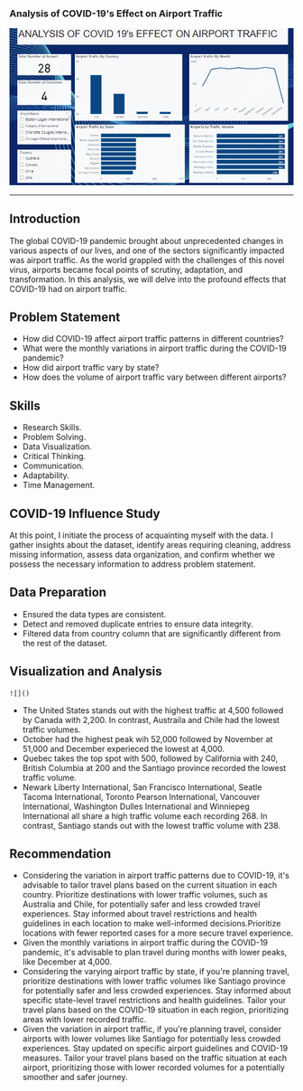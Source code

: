 ### Analysis of COVID-19's Effect on Airport Traffic

![](COVID_19.PNG)

***
## Introduction
The global COVID-19 pandemic brought about unprecedented changes in various aspects of our lives, and one of the sectors significantly impacted was airport traffic. As the world grappled with the challenges of this novel virus, airports became focal points of scrutiny, adaptation, and transformation. In this analysis, we will delve into the profound effects that COVID-19 had on airport traffic.


## Problem Statement

- How did COVID-19 affect airport traffic patterns in different countries?
- What were the monthly variations in airport traffic during the COVID-19 pandemic?
- How did airport traffic vary by state?
- How does the volume of airport traffic vary between different airports?

## Skills

  - Research Skills.
  - Problem Solving.
  - Data Visualization.
  - Critical Thinking.
  - Communication.
  - Adaptability.
  - Time Management.
 
 ## COVID-19 Influence Study

  At this point, I initiate the process of acquainting myself with the data. I gather insights about the dataset, identify areas requiring cleaning, address missing information, assess data organization, and confirm whether we possess the necessary information to address problem statement.

 ## Data Preparation

  - Ensured the data types are consistent.
  - Detect and removed duplicate entries to ensure data integrity.
  - Filtered data from country column that are significantly different from the rest of the dataset.

## Visualization and Analysis

    ![]()
- The United States stands out with the highest traffic at 4,500 followed by Canada with 2,200. In contrast, Austraila and Chile had the lowest traffic volumes.
- October had the highest peak wih 52,000 followed by November at 51,000 and December experieced the lowest at 4,000.
- Quebec takes the top spot with 500, followed by California with 240, British Columbia at 200 and the Santiago province recorded the lowest traffic volume.
- Newark Liberty International, San Francisco International, Seatle Tacoma International, Toronto Pearson International, Vancouver International, Washington Dulles 
  International and Winniepeg International all share a high traffic volume each recording 268. In contrast, Santiago stands out with the lowest traffic volume with 238.

## Recommendation
- Considering the variation in airport traffic patterns due to COVID-19, it's advisable to tailor travel plans based on the current situation in each country. Prioritize destinations with lower traffic volumes, such as Australia and Chile, for potentially safer and less crowded travel experiences. Stay informed about travel restrictions and health guidelines in each location to make well-informed decisions.Prioritize locations with fewer reported cases for a more secure travel experience.
- Given the monthly variations in airport traffic during the COVID-19 pandemic, it's advisable to plan travel during months with lower peaks, like December at 4,000.
- Considering the varying airport traffic by state, if you're planning travel, prioritize destinations with lower traffic volumes like Santiago province for potentially safer and less crowded experiences. Stay informed about specific state-level travel restrictions and health guidelines. Tailor your travel plans based on the COVID-19 situation in each region, prioritizing areas with lower recorded traffic.
- Given the variation in airport traffic, if you're planning travel, consider airports with lower volumes like Santiago for potentially less crowded experiences. Stay updated on specific airport guidelines and COVID-19 measures. Tailor your travel plans based on the traffic situation at each airport, prioritizing those with lower recorded volumes for a potentially smoother and safer journey.
